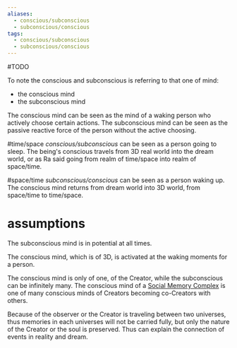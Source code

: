 ```yaml
---
aliases:
  - conscious/subconscious
  - subconscious/conscious
tags:
  - conscious/subconscious
  - subconscious/conscious
---
```

#TODO

To note the conscious and subconscious is referring to that one of mind:
- the conscious mind
- the subconscious mind

The conscious mind can be seen as the mind of a waking person who actively choose certain actions. 
The subconscious mind can be seen as the passive reactive force of the person without the active choosing.


#time/space *conscious/subconscious* can be seen as a person going to sleep. The being's conscious travels from 3D real world into the dream world, or as Ra said going from realm of time/space into realm of space/time.

#space/time *subconscious/conscious* can be seen as a person waking up. The conscious mind returns from dream world into 3D world, from space/time to time/space.

# assumptions
The subconscious mind is in potential at all times. 

The conscious mind, which is of 3D, is activated at the waking moments for a person.

The conscious mind is only of one, of the Creator, while the subconscious can be infinitely many. The conscious mind of a [Social Memory Complex](Social%20Memory%20Complex.md) is one of many conscious minds of Creators becoming co-Creators with others.

Because of the observer or the Creator is traveling between two universes, thus memories in each universes will not be carried fully, but only the nature of the Creator or the soul is preserved. Thus can explain the connection of events in reality and dream. 

